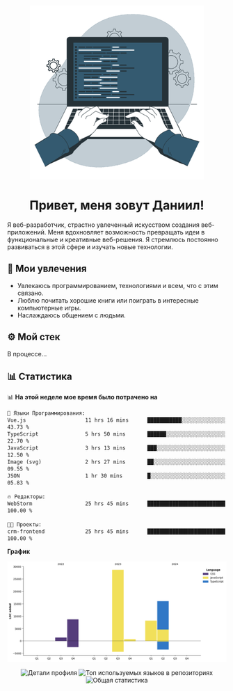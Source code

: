 <div align="center">
  <img width="400" src="assets/main_pic.webp" alt="">
  <h1>Привет, меня зовут Даниил!</h1>
</div>

Я веб-разработчик, страстно увлеченный искусством создания веб-приложений. Меня вдохновляет возможность превращать идеи в функциональные и креативные веб-решения. Я стремлюсь постоянно развиваться в этой сфере и изучать новые технологии.

## :game_die: Мои увлечения

* Увлекаюсь программированием, технологиями и всем, что с этим связано.
* Люблю почитать хорошие книги или поиграть в интересные компьютерные игры.
* Наслаждаюсь общением с людьми.

## :gear: Мой стек

В процессе...

## :bar_chart: Статистика

<!--START_SECTION:waka-->
📊 **На этой неделе мое время было потрачено на** 

```text
💬 Языки Программирования: 
Vue.js                   11 hrs 16 mins      ███████████░░░░░░░░░░░░░░   43.73 % 
TypeScript               5 hrs 50 mins       ██████░░░░░░░░░░░░░░░░░░░   22.70 % 
JavaScript               3 hrs 13 mins       ███░░░░░░░░░░░░░░░░░░░░░░   12.50 % 
Image (svg)              2 hrs 27 mins       ██░░░░░░░░░░░░░░░░░░░░░░░   09.55 % 
JSON                     1 hr 30 mins        █░░░░░░░░░░░░░░░░░░░░░░░░   05.83 % 

🔥 Редакторы: 
WebStorm                 25 hrs 45 mins      █████████████████████████   100.00 % 

🐱‍💻 Проекты: 
crm-frontend             25 hrs 45 mins      █████████████████████████   100.00 % 
```

**График**

![Lines of Code chart](https://raw.githubusercontent.com/daniilgrigorev01/daniilgrigorev01/main/assets/bar_graph.png)


<!--END_SECTION:waka-->

<div align="center">
  <img src="http://github-profile-summary-cards.vercel.app/api/cards/profile-details?username=daniilgrigorev01&theme=github" alt="Детали профиля">
  <img src="http://github-profile-summary-cards.vercel.app/api/cards/repos-per-language?username=daniilgrigorev01&theme=github" alt="Топ используемых языков в репозиториях">
  <img src="http://github-profile-summary-cards.vercel.app/api/cards/stats?username=daniilgrigorev01&theme=github" alt="Общая статистика">
</div>
